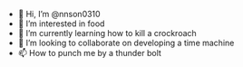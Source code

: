- 👋 Hi, I’m @nnson0310
- 👀 I’m interested in food
- 🌱 I’m currently learning how to kill a crockroach
- 💞️ I’m looking to collaborate on developing a time machine
- 📫 How to punch me by a thunder bolt
